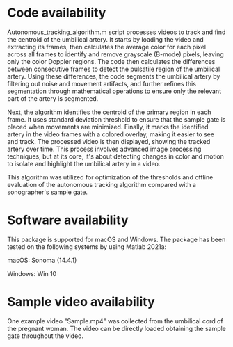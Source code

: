 # Code availability
Autonomous_tracking_algorithm.m script processes videos to track and find the centroid of the umbilical artery. It starts by loading the video and extracting its frames, then calculates the average color for each pixel across all frames to identify and remove grayscale (B-mode) pixels, leaving only the color Doppler regions. The code then calculates the differences between consecutive frames to detect the pulsatile region of the umbilical artery. Using these differences, the code segments the umbilical artery by filtering out noise and movement artifacts, and further refines this segmentation through mathematical operations to ensure only the relevant part of the artery is segmented.

Next, the algorithm identifies the centroid of the primary region in each frame. It uses standard deviation threshold to ensure that the sample gate is placed when movements are minimized. Finally, it marks the identified artery in the video frames with a colored overlay, making it easier to see and track. The processed video is then displayed, showing the tracked artery over time. This process involves advanced image processing techniques, but at its core, it's about detecting changes in color and motion to isolate and highlight the umbilical artery in a video.

This algorithm was utilized for optimization of the thresholds and offline evaluation of the autonomous tracking algorithm compared with a sonographer's sample gate.

# Software availability
This package is supported for macOS and Windows. The package has been tested on the following systems by using Matlab 2021a:

macOS: Sonoma (14.4.1)

Windows: Win 10

# Sample video availability
One example video "Sample.mp4" was collected from the umbilical cord of the pregnant woman. The video can be directly loaded obtaining the sample gate throughout the video.
